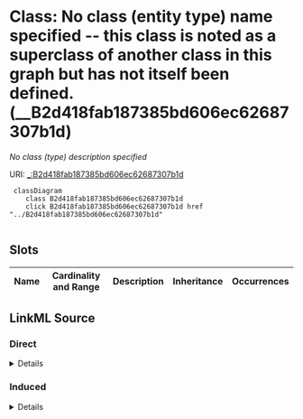 

# Class: No class (entity type) name specified -- this class is noted as a superclass of another class in this graph but has not itself been defined. (__B2d418fab187385bd606ec62687307b1d)


_No class (type) description specified_







URI: [_:B2d418fab187385bd606ec62687307b1d](_:B2d418fab187385bd606ec62687307b1d)






```mermaid
 classDiagram
    class B2d418fab187385bd606ec62687307b1d
    click B2d418fab187385bd606ec62687307b1d href "../B2d418fab187385bd606ec62687307b1d"
      
```




<!-- no inheritance hierarchy -->


## Slots

| Name | Cardinality and Range | Description | Inheritance | Occurrences |
| ---  | --- | --- | --- | --- |














## LinkML Source

<!-- TODO: investigate https://stackoverflow.com/questions/37606292/how-to-create-tabbed-code-blocks-in-mkdocs-or-sphinx -->

### Direct

<details>

```yaml
name: __B2d418fab187385bd606ec62687307b1d
conforms_to: No schema conformance document specified
description: No class (type) description specified
title: No class (entity type) name specified -- this class is noted as a superclass
  of another class in this graph but has not itself been defined.
from_schema: sawgraph-kg
rank: 1000
class_uri: _:B2d418fab187385bd606ec62687307b1d

```
</details>

### Induced

<details>

```yaml
name: __B2d418fab187385bd606ec62687307b1d
conforms_to: No schema conformance document specified
description: No class (type) description specified
title: No class (entity type) name specified -- this class is noted as a superclass
  of another class in this graph but has not itself been defined.
from_schema: sawgraph-kg
rank: 1000
class_uri: _:B2d418fab187385bd606ec62687307b1d

```
</details>